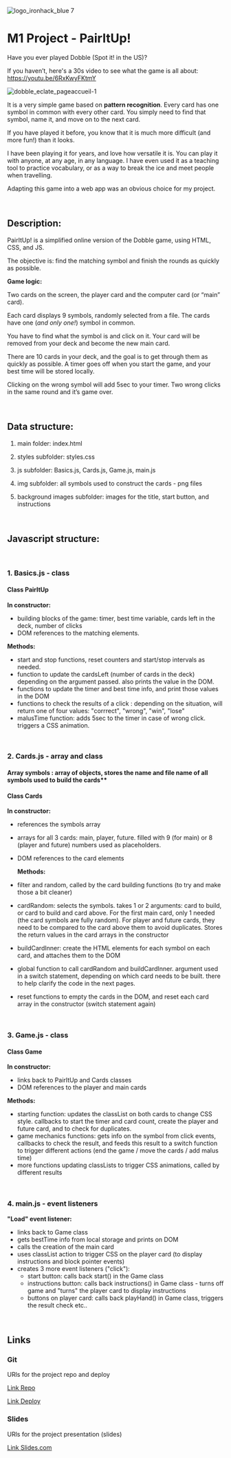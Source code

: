 ![logo_ironhack_blue 7](https://user-images.githubusercontent.com/23629340/40541063-a07a0a8a-601a-11e8-91b5-2f13e4e6b441.png)

# M1 Project - PairItUp!



Have you ever played Dobble (Spot it! in the US)? 

If you haven’t, here's a 30s video to see what the game is all about: https://youtu.be/6RxKwyFKtmY

![dobble_eclate_pageaccueil-1](https://user-images.githubusercontent.com/84286749/122556161-76389680-d03b-11eb-9026-e7a99d405300.png)


It is a very simple game based on **pattern recognition**. Every card has one symbol in common with every other card. You simply need to find that symbol, name it, and move on to the next card. 

If you have played it before, you know that it is much more difficult (and more fun!) than it looks.

I have been playing it for years, and love how versatile it is. You can play it with anyone, at any age, in any language. I have even used it as a teaching tool to practice vocabulary, or as a way to break the ice and meet people when travelling. 

Adapting this game into a web app was an obvious choice for my project. 

<br>

## Description:


PairItUp! is a simplified online version of the Dobble game, using HTML, CSS, and JS. 

The objective is: find the matching symbol and finish the rounds as quickly as possible. 

**Game logic:**

Two cards on the screen, the player card and the computer card (or “main” card). 

Each card displays 9 symbols, randomly selected from a file. The cards have one (*and only one!*) symbol in common. 

You have to find what the symbol is and click on it. Your card will be removed from your deck and become the new main card.

There are 10 cards in your deck, and the goal is to get through them as quickly as possible. 
A timer goes off when you start the game, and your best time will be stored locally.

Clicking on the wrong symbol will add 5sec to your timer. Two wrong clicks in the same round and it’s game over.


<br>

## Data structure:

1. main folder: index.html

2. styles subfolder: styles.css

3. js subfolder: Basics.js, Cards.js, Game.js, main.js

4. img subfolder: all symbols used to construct the cards - png files

5. background images subfolder: images for the title, start button, and instructions

<br>

## Javascript structure:

<br> 

### 1. Basics.js - class


#### Class PairItUp
  
**In constructor:**
- building blocks of the game: timer, best time variable, cards left in the deck, number of clicks
- DOM references to the matching elements.
    
    
**Methods:**
- start and stop functions, reset counters and start/stop intervals as needed.
- function to update the cardsLeft (number of cards in the deck) depending on the argument passed. also prints the value in the DOM.
- functions to update the timer and best time info, and print those values in the DOM
- functions to check the results of a click : depending on the situation, will return one of four values: "corrrect", "wrong", "win", "lose"
- malusTime function: adds 5sec to the timer in case of wrong click. triggers a CSS animation.


<br> 

### 2. Cards.js - array and class

#### Array symbols : array of objects, stores the name and file name of all symbols used to build the cards**

#### Class Cards
   
**In constructor:** 
   
- references the symbols array  
- arrays for all 3 cards: main, player, future. filled with 9 (for main) or 8 (player and future) numbers used as placeholders.  
- DOM references to the card elements


   **Methods:**
   
- filter and random, called by the card building functions (to try and make those a bit cleaner)
- cardRandom: selects the symbols. takes 1 or 2 arguments: card to build, or card to build and card above. For the first main card, only 1 needed (the card symbols are fully random). For player and future cards, they need to be compared to the card above them to avoid duplicates. Stores the return values in the card arrays in the constructor 
- buildCardInner: create the HTML elements for each symbol on each card, and attaches them to the DOM
- global function to call cardRandom and buildCardInner. argument used in a switch statement, depending on which card needs to be built. there to help clarify the code in the next pages.
- reset functions to empty the cards in the DOM, and reset each card array in the constructor (switch statement again)

<br>

### 3. Game.js - class


#### Class Game

**In constructor:**
- links back to PairItUp and Cards classes
- DOM references to the player and main cards


**Methods:**
 - starting function: updates the classList on both cards to change CSS style. callbacks to start the timer and card count, create the player and future card, and to check for duplicates.
- game mechanics functions: gets info on the symbol from click events, callbacks to check the result, and feeds this result to a switch function to trigger different actions (end the game / move the cards / add malus time)
- more functions updating classLists to trigger CSS animations, called by different results

<br>

### 4. main.js - event listeners

**"Load" event listener:**
- links back to Game class
- gets bestTime info from local storage and prints on DOM
- calls the creation of the main card
- uses classList action to trigger CSS on the player card (to display instructions and block pointer events)
- creates 3 more event listeners ("click"): 
    - start button: calls back start() in the Game class
    - instructions button: calls back instructions() in Game class - turns off game and "turns" the player card to display instructions
    - buttons on player card: calls back playHand() in Game class, triggers the result check etc..


<br>


## Links


### Git

URls for the project repo and deploy

[Link Repo](https://github.com/MorganeDeschamps/project-pairItUp)

[Link Deploy](https://morganedeschamps.github.io/project-pairItUp/)

### Slides

URls for the project presentation (slides)

[Link Slides.com](https://docs.google.com/presentation/d/1rC3kNVWA2mknLAQACT4ZkscGv5Ovz1HFa_nO22Dov-4/edit?usp=sharing)

